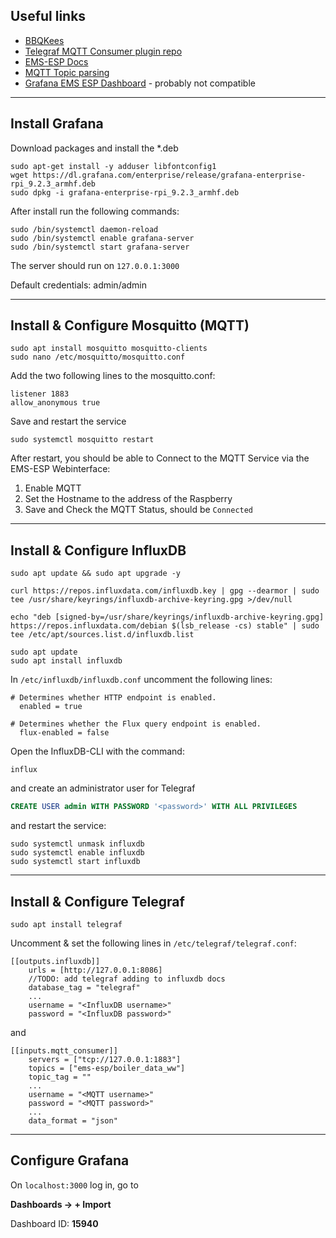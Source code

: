 ## Useful links

- [BBQKees](https://bbqkees-electronics.nl/wiki/index.html)
- [Telegraf MQTT Consumer plugin repo](https://github.com/influxdata/telegraf/tree/release-1.24/plugins/inputs/mqtt_consumer)
- [EMS-ESP Docs](https://emsesp.github.io/docs/#/)
- [MQTT Topic parsing](https://www.influxdata.com/blog/mqtt-topic-payload-parsing-telegraf/)
- [Grafana EMS ESP Dashboard](https://grafana.com/grafana/dashboards/15940-ems-esp/) - probably not compatible



___
## Install Grafana
Download packages and install the *.deb
```
sudo apt-get install -y adduser libfontconfig1
wget https://dl.grafana.com/enterprise/release/grafana-enterprise-rpi_9.2.3_armhf.deb
sudo dpkg -i grafana-enterprise-rpi_9.2.3_armhf.deb
```
After install run the following commands:
```
sudo /bin/systemctl daemon-reload
sudo /bin/systemctl enable grafana-server
sudo /bin/systemctl start grafana-server
```
The server should run on `127.0.0.1:3000`

Default credentials: admin/admin

---

## Install & Configure Mosquitto (MQTT)

```
sudo apt install mosquitto mosquitto-clients
sudo nano /etc/mosquitto/mosquitto.conf
```

Add the two following lines to the mosquitto.conf:

```
listener 1883
allow_anonymous true
```
Save and restart the service

```
sudo systemctl mosquitto restart
```

After restart, you should be able to Connect to the MQTT Service via the EMS-ESP Webinterface:

1. Enable MQTT
2. Set the Hostname to the address of the Raspberry
3. Save and Check the MQTT Status, should be `Connected`

---

## Install & Configure InfluxDB

```
sudo apt update && sudo apt upgrade -y

curl https://repos.influxdata.com/influxdb.key | gpg --dearmor | sudo tee /usr/share/keyrings/influxdb-archive-keyring.gpg >/dev/null

echo "deb [signed-by=/usr/share/keyrings/influxdb-archive-keyring.gpg] https://repos.influxdata.com/debian $(lsb_release -cs) stable" | sudo tee /etc/apt/sources.list.d/influxdb.list

sudo apt update
sudo apt install influxdb
```

In `/etc/influxdb/influxdb.conf` uncomment the following lines: 
```
# Determines whether HTTP endpoint is enabled.
  enabled = true

# Determines whether the Flux query endpoint is enabled.
  flux-enabled = false
```

Open the InfluxDB-CLI with the command:
```
influx
```
and create an administrator user for Telegraf

```SQL
CREATE USER admin WITH PASSWORD '<password>' WITH ALL PRIVILEGES
```
and restart the service:

```
sudo systemctl unmask influxdb
sudo systemctl enable influxdb
sudo systemctl start influxdb
```
---

## Install & Configure Telegraf

```
sudo apt install telegraf
```

Uncomment & set the following lines in `/etc/telegraf/telegraf.conf`:

```
[[outputs.influxdb]]
    urls = [http://127.0.0.1:8086]
    //TODO: add telegraf adding to influxdb docs
    database_tag = "telegraf"
    ...
    username = "<InfluxDB username>"
    password = "<InfluxDB password>"

```
and

```
[[inputs.mqtt_consumer]]
    servers = ["tcp://127.0.0.1:1883"]
    topics = ["ems-esp/boiler_data_ww"]
    topic_tag = ""
    ...
    username = "<MQTT username>"
    password = "<MQTT password>"
    ...
    data_format = "json"

```

---
## Configure Grafana

On `localhost:3000`  log in, go to 

**Dashboards -> + Import**

Dashboard ID: **15940**
